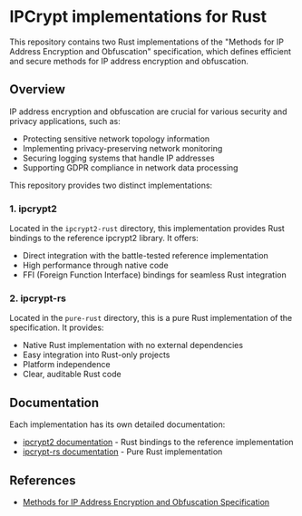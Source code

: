 # IPCrypt implementations for Rust

This repository contains two Rust implementations of the "Methods for IP Address Encryption and Obfuscation" specification, which defines efficient and secure methods for IP address encryption and obfuscation.

## Overview

IP address encryption and obfuscation are crucial for various security and privacy applications, such as:

- Protecting sensitive network topology information
- Implementing privacy-preserving network monitoring
- Securing logging systems that handle IP addresses
- Supporting GDPR compliance in network data processing

This repository provides two distinct implementations:

### 1. ipcrypt2

Located in the `ipcrypt2-rust` directory, this implementation provides Rust bindings to the reference ipcrypt2 library. It offers:

- Direct integration with the battle-tested reference implementation
- High performance through native code
- FFI (Foreign Function Interface) bindings for seamless Rust integration

### 2. ipcrypt-rs

Located in the `pure-rust` directory, this is a pure Rust implementation of the specification. It provides:

- Native Rust implementation with no external dependencies
- Easy integration into Rust-only projects
- Platform independence
- Clear, auditable Rust code

## Documentation

Each implementation has its own detailed documentation:

- [ipcrypt2 documentation](ipcrypt2-rust/README.md) - Rust bindings to the reference implementation
- [ipcrypt-rs documentation](pure-rust/README.md) - Pure Rust implementation

## References

- [Methods for IP Address Encryption and Obfuscation Specification](https://datatracker.ietf.org/doc/draft-dulaunoy-ipaddr-privacy/)

